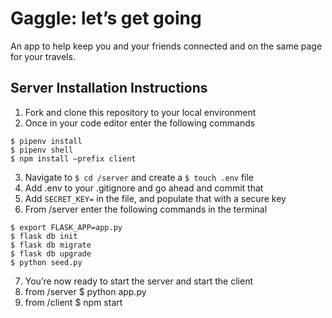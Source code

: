 # Gaggle: let’s get going 
An app to help keep you and your friends connected and on the same page for your travels. 

## Server Installation Instructions
1. Fork and clone this repository to your local environment
1. Once in your code editor enter the following commands
```
$ pipenv install
$ pipenv shell
$ npm install –prefix client
```
3. Navigate to `$ cd /server`  and create a `$ touch .env` file
3. Add .env to your .gitignore and go ahead and commit that
3. Add `SECRET_KEY=` in the file, and populate that with a secure key
3. From /server enter the following commands in the terminal
```
$ export FLASK_APP=app.py
$ flask db init
$ flask db migrate
$ flask db upgrade
$ python seed.py
```
7. You’re now ready to start the server and start the client
8. from /server $ python app.py
9. from /client $ npm start
